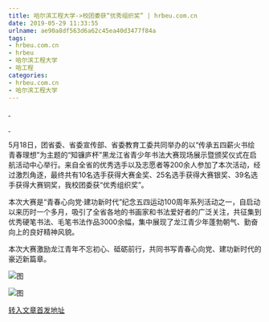 ```yaml
---
title: 哈尔滨工程大学->校团委获“优秀组织奖” | hrbeu.com.cn
date: 2019-05-29 11:33:55
urlname: ae90a8df563d6a62c45ea40d3477f84a
tags: 
- hrbeu.com.cn
- hrbeu
- 哈尔滨工程大学
- 哈工程
categories:
- hrbeu.com.cn
- 哈尔滨工程大学
---
```



[ ](/news/UploadFiles_4906/201905/2019052910341270.png)

[ ](/news/UploadFiles_4906/201905/2019052910335798.png)[](/news/UploadFiles_4906/201905/2019052910310308.png)

5月18日，团省委、省委宣传部、省委教育工委共同举办的以“传承五四薪火书绘青春理想”为主题的“知镰庐杯”黑龙江省青少年书法大赛现场展示暨颁奖仪式在启航活动中心举行。来自全省的优秀选手以及志愿者等200余人参加了本次活动，经过激烈角逐，最终共有10名选手获得大赛金奖、25名选手获得大赛银奖、39名选手获得大赛铜奖，我校团委获“优秀组织奖”。

本次大赛是“青春心向党·建功新时代”纪念五四运动100周年系列活动之一，自启动以来历时一个多月，吸引了全省各地的书画家和书法爱好者的广泛关注，共征集到优秀硬笔书法、毛笔书法作品3000余幅，集中展现了龙江青少年蓬勃朝气、勤奋向上的良好精神风貌。

本次大赛激励龙江青年不忘初心、砥砺前行，共同书写青春心向党、建功新时代的豪迈新篇章。



![图](http://gongxue.cn/news/UploadFiles_4906/201905/2019052910335798.png)

![图](http://gongxue.cn/news/UploadFiles_4906/201905/2019052910341270.png)

[转入文章首发地址](http://gongxue.cn/news/2019/201905/news_195601.html)